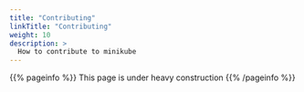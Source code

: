 ```yaml
---
title: "Contributing"
linkTitle: "Contributing"
weight: 10
description: >
  How to contribute to minikube
---
```


{{% pageinfo %}}
This page is under heavy construction
{{% /pageinfo %}}
